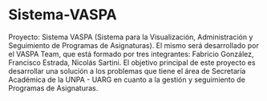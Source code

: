 # Sistema-VASPA
Proyecto: Sistema VASPA (Sistema para la Visualización, Administración y Seguimiento de Programas de Asignaturas).
El mismo será desarrollado por el VASPA Team, que está formado por tres integrantes: Fabricio González, Francisco Estrada, Nicolás Sartini. 
El objetivo principal de este proyecto es desarrollar una solución a los problemas que tiene el área de Secretaría Académica de la UNPA - UARG en cuanto a la gestión y seguimiento de Programas de Asignaturas.
